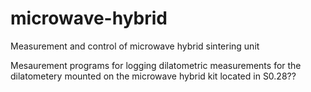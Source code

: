 # microwave-hybrid
Measurement and control of microwave hybrid sintering unit

Mesaurement programs for logging dilatometric measurements for the dilatometery mounted on the microwave hybrid kit located in S0.28??


